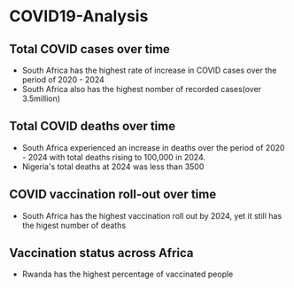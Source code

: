 # COVID19-Analysis

## Total COVID cases over time
- South Africa has the highest rate of increase in COVID cases over the period of 2020 - 2024
- South Africa also has the highest nomber of recorded cases(over 3.5million)

## Total COVID deaths over time
- South Africa experienced an increase in deaths over the period of 2020 - 2024 with total deaths rising to 100,000 in 2024.
- Nigeria's total deaths at 2024 was less than 3500

## COVID vaccination roll-out over time
- South Africa has the highest vaccination roll out by 2024, yet it still has the higest number of deaths

## Vaccination status across Africa
- Rwanda has the highest percentage of vaccinated people